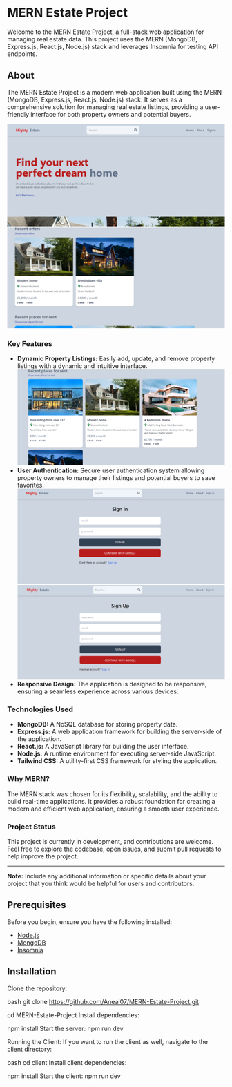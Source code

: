# MERN Estate Project



Welcome to the MERN Estate Project, a full-stack web application for managing real estate data. This project uses the MERN (MongoDB, Express.js, React.js, Node.js) stack and leverages Insomnia for testing API endpoints.

## About

The MERN Estate Project is a modern web application built using the MERN (MongoDB, Express.js, React.js, Node.js) stack. It serves as a comprehensive solution for managing real estate listings, providing a user-friendly interface for both property owners and potential buyers.

![Screenshot](./images/1.png)
![Screenshot](./images/2.png)

### Key Features

- **Dynamic Property Listings:** Easily add, update, and remove property listings with a dynamic and intuitive interface.
![Screenshot](./images/3.png)
- **User Authentication:** Secure user authentication system allowing property owners to manage their listings and potential buyers to save favorites.
![Screenshot](./images/4.png)
![Screenshot](./images/5.png)
- **Responsive Design:** The application is designed to be responsive, ensuring a seamless experience across various devices.

### Technologies Used

- **MongoDB:** A NoSQL database for storing property data.
- **Express.js:** A web application framework for building the server-side of the application.
- **React.js:** A JavaScript library for building the user interface.
- **Node.js:** A runtime environment for executing server-side JavaScript.
- **Tailwind CSS:** A utility-first CSS framework for styling the application.

### Why MERN?

The MERN stack was chosen for its flexibility, scalability, and the ability to build real-time applications. It provides a robust foundation for creating a modern and efficient web application, ensuring a smooth user experience.

### Project Status

This project is currently in development, and contributions are welcome. Feel free to explore the codebase, open issues, and submit pull requests to help improve the project.

---

**Note:** Include any additional information or specific details about your project that you think would be helpful for users and contributors.


## Prerequisites

Before you begin, ensure you have the following installed:

- [Node.js](https://nodejs.org/)
- [MongoDB](https://www.mongodb.com/)
- [Insomnia](https://insomnia.rest/)

## Installation


Clone the repository:

bash
git clone https://github.com/Aneal07/MERN-Estate-Project.git

cd MERN-Estate-Project
Install dependencies:


npm install
Start the server:
npm run dev

Running the Client:
If you want to run the client as well, navigate to the client directory:

bash
cd client
Install client dependencies:

npm install
Start the client:
npm run dev






